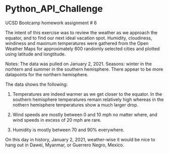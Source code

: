 # Python_API_Challenge
UCSD Bootcamp homework assignment # 6

The intent of this exercise was to review the weather as we approach the equator, and to find our next ideal vacation spot.  Humidity, cloudiness, windiness and maximum temperatures were gathered from the Open Weather Maps for approximately 600 randomly selected cities and plotted using latitude and longtitude.  

Notes: The data was pulled on January 2, 2021.  Seasons: winter in the norhtern and summer in the southern hemisphere. There appear to be more datapoints for the northern hemisphere.

The data shows the following:

1. Temperatures are indeed warmer as we get closer to the equator.  In the southern hemisphere temperatures remain relatively high whereas in the nothern hemisphere temperatures show a much larger drop. 

2. Wind speeds are mostly between 0 and 10 mph no matter where, and wind speeds in excess of 20 mph are rare.

3. Humidity is mostly between 70 and 90% everywhere.

On this day in history, January 2, 2021, weather-wise it would be nice to hang out in Dawei, Myanmar, or Guerrero Negro, Mexico. 

